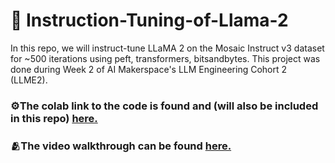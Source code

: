 # 🤖 Instruction-Tuning-of-Llama-2

In this repo, we will instruct-tune LLaMA 2 on the Mosaic Instruct v3 dataset for ~500 iterations using peft, transformers, bitsandbytes. This project was done during Week 2 of AI Makerspace's LLM Engineering Cohort 2 (LLME2).

### ⚙️The colab link to the code is found and (will also be included in this repo) [here.](https://colab.research.google.com/drive/1R60cre8JiqD2smQqirLPWQGemS7s16e1?usp=sharing)

### 🫂The video walkthrough can be found [here.](https://www.loom.com/share/b6071cc9d5354adcbb7afcc0b7c61170?sid=77f06a73-50a6-4b7f-b7ae-378fba080313)
